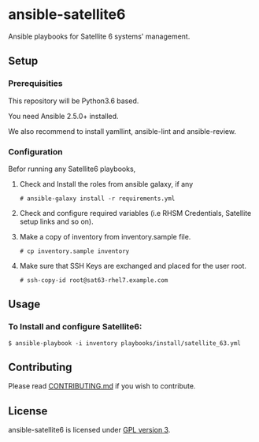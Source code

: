 # ansible-satellite6

Ansible playbooks for Satellite 6 systems' management.

## Setup

### Prerequisities

This repository will be Python3.6 based.

You need Ansible 2.5.0+ installed.

We also recommend to install yamllint, ansible-lint and ansible-review.

### Configuration

Befor running any Satellite6 playbooks,

1. Check and Install the roles from ansible galaxy, if any

   ```
   # ansible-galaxy install -r requirements.yml
   ```

2. Check and configure required variables
   (i.e RHSM Credentials, Satellite setup links and so on).

3. Make a copy of inventory from inventory.sample file. 

   ```
   # cp inventory.sample inventory
   ```

4. Make sure that SSH Keys are exchanged and placed for the user root.

   ```
   # ssh-copy-id root@sat63-rhel7.example.com
   ```

## Usage

### To Install and configure Satellite6:

```
$ ansible-playbook -i inventory playbooks/install/satellite_63.yml
```

## Contributing

Please read [CONTRIBUTING.md](https://github.com/SatelliteQE/ansible-satellite6/blob/master/CONTRIBUTING.md) if you wish to contribute.

## License

ansible-satellite6 is licensed under [GPL version 3](https://github.com/SatelliteQE/ansible-satellite6/blob/master/LICENSE).
